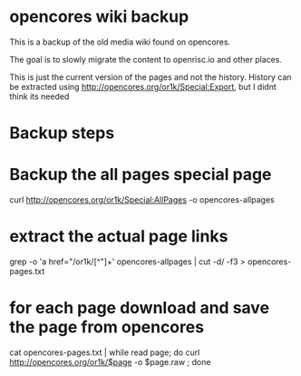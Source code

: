 # opencores wiki backup

This is a backup of the old media wiki found on opencores. 

The goal is to slowly migrate the content to openrisc.io and other places. 

This is just the current version of the pages and not the history.  History can 
be extracted using http://opencores.org/or1k/Special:Export, but I didnt think
its needed

# Backup steps
 # Backup the all pages special page
 curl http://opencores.org/or1k/Special:AllPages  -o opencores-allpages
 
 # extract the actual page links
 grep  -o 'a href=\"/or1k/[^\"]\+' opencores-allpages | cut -d\/ -f3 > opencores-pages.txt
 
 # for each page download and save the page from opencores
 cat opencores-pages.txt | while read page; do curl http://opencores.org/or1k/$page -o $page.raw ; done
